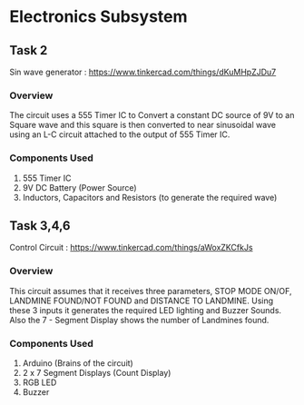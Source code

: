 # Electronics Subsystem

## Task 2

Sin wave generator : https://www.tinkercad.com/things/dKuMHpZJDu7

### Overview
The circuit uses a 555 Timer IC to Convert a constant DC source of 9V to an Square wave and this square is then converted to near sinusoidal wave using an L-C circuit attached to the output of 555 Timer IC.

### Components Used

1. 555 Timer IC
2. 9V DC Battery (Power Source)
3. Inductors, Capacitors and Resistors (to generate the required wave)

## Task 3,4,6

Control Circuit : https://www.tinkercad.com/things/aWoxZKCfkJs

### Overview

This circuit assumes that it receives three parameters, STOP MODE ON/OF, LANDMINE FOUND/NOT FOUND and DISTANCE TO LANDMINE.
Using these 3 inputs it generates the required LED lighting and Buzzer Sounds.
Also the 7 - Segment Display shows the number of Landmines found.

### Components Used

1. Arduino (Brains of the circuit)
2. 2 x 7 Segment Displays (Count Display)
3. RGB LED
4. Buzzer


